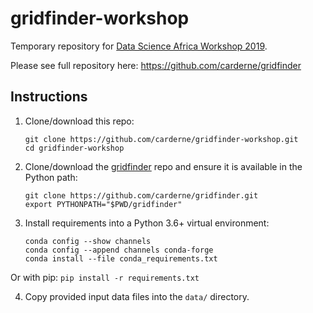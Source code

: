 # gridfinder-workshop

Temporary repository for [Data Science Africa Workshop 2019](http://www.datascienceafrica.org/).

Please see full repository here: https://github.com/carderne/gridfinder

## Instructions
1. Clone/download this repo:
    ```
    git clone https://github.com/carderne/gridfinder-workshop.git
    cd gridfinder-workshop
    ```
2. Clone/download the [gridfinder](https://github.com/carderne/gridfinder) repo and ensure it is available in the Python path:
    ```
    git clone https://github.com/carderne/gridfinder.git
    export PYTHONPATH="$PWD/gridfinder"
    ```
3. Install requirements into a Python 3.6+ virtual environment:
    ```
    conda config --show channels
    conda config --append channels conda-forge 
    conda install --file conda_requirements.txt 
    ```
Or with pip: `pip install -r requirements.txt`

4. Copy provided input data files into the `data/` directory.
